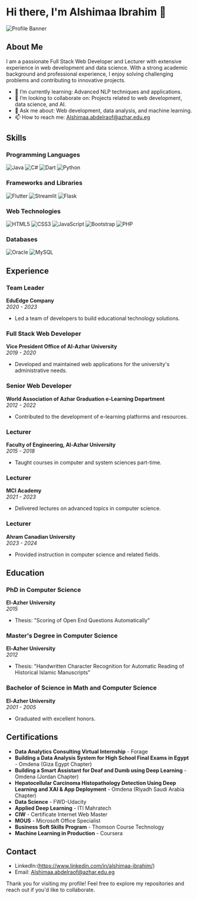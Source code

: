 # Hi there, I'm Alshimaa Ibrahim 👋

![Profile Banner](https://via.placeholder.com/800x200.png?text=Welcome+to+My+GitHub+Profile)

## About Me
I am a passionate Full Stack Web Developer and Lecturer with extensive experience in web development and data science. With a strong academic background and professional experience, I enjoy solving challenging problems and contributing to innovative projects.

- 🌱 I’m currently learning: Advanced NLP techniques and applications.
- 👯 I’m looking to collaborate on: Projects related to web development, data science, and AI.
- 💬 Ask me about: Web development, data analysis, and machine learning.
- 📫 How to reach me: Alshimaa.abdelraof@azhar.edu.eg

## Skills

### Programming Languages
![Java](https://img.shields.io/badge/-Java-007396?style=flat-square&logo=java&logoColor=white)
![C#](https://img.shields.io/badge/-C%23-239120?style=flat-square&logo=c-sharp&logoColor=white)
![Dart](https://img.shields.io/badge/-Dart-0175C2?style=flat-square&logo=dart&logoColor=white)
![Python](https://img.shields.io/badge/-Python-3776AB?style=flat-square&logo=python&logoColor=white)

### Frameworks and Libraries
![Flutter](https://img.shields.io/badge/-Flutter-02569B?style=flat-square&logo=flutter&logoColor=white)
![Streamlit](https://img.shields.io/badge/-Streamlit-FF4B4B?style=flat-square&logo=streamlit&logoColor=white)
![Flask](https://img.shields.io/badge/-Flask-000000?style=flat-square&logo=flask&logoColor=white)

### Web Technologies
![HTML5](https://img.shields.io/badge/-HTML5-E34F26?style=flat-square&logo=html5&logoColor=white)
![CSS3](https://img.shields.io/badge/-CSS3-1572B6?style=flat-square&logo=css3&logoColor=white)
![JavaScript](https://img.shields.io/badge/-JavaScript-F7DF1E?style=flat-square&logo=javascript&logoColor=black)
![Bootstrap](https://img.shields.io/badge/-Bootstrap-563D7C?style=flat-square&logo=bootstrap&logoColor=white)
![PHP](https://img.shields.io/badge/-PHP-777BB4?style=flat-square&logo=php&logoColor=white)

### Databases
![Oracle](https://img.shields.io/badge/-Oracle-F80000?style=flat-square&logo=oracle&logoColor=white)
![MySQL](https://img.shields.io/badge/-MySQL-4479A1?style=flat-square&logo=mysql&logoColor=white)

## Experience

### Team Leader
**EduEdge Company**  
*2020 - 2023*  
- Led a team of developers to build educational technology solutions.

### Full Stack Web Developer
**Vice President Office of Al-Azhar University**  
*2019 - 2020*  
- Developed and maintained web applications for the university's administrative needs.

### Senior Web Developer
**World Association of Azhar Graduation e-Learning Department**  
*2012 - 2022*  
- Contributed to the development of e-learning platforms and resources.

### Lecturer
**Faculty of Engineering, Al-Azhar University**  
*2015 - 2018*  
- Taught courses in computer and system sciences part-time.

### Lecturer
**MCI Academy**  
*2021 - 2023*  
- Delivered lectures on advanced topics in computer science.

### Lecturer
**Ahram Canadian University**  
*2023 - 2024*  
- Provided instruction in computer science and related fields.

## Education

### PhD in Computer Science
**El-Azher University**  
*2015*  
- Thesis: "Scoring of Open End Questions Automatically"

### Master's Degree in Computer Science
**El-Azher University**  
*2012*  
- Thesis: "Handwritten Character Recognition for Automatic Reading of Historical Islamic Manuscripts"

### Bachelor of Science in Math and Computer Science
**El-Azher University**  
*2001 - 2005*  
- Graduated with excellent honors.

## Certifications

- **Data Analytics Consulting Virtual Internship** - Forage
- **Building a Data Analysis System for High School Final Exams in Egypt** - Omdena (Giza Egypt Chapter)
- **Building a Smart Assistant for Deaf and Dumb using Deep Learning** - Omdena (Jordan Chapter)
- **Hepatocellular Carcinoma Histopathology Detection Using Deep Learning and XAI & App Deployment** - Omdena (Riyadh Saudi Arabia Chapter)
- **Data Science** - FWD-Udacity
- **Applied Deep Learning** - ITI Mahratech
- **CIW** - Certificate Internet Web Master
- **MOUS** - Microsoft Office Specialist
- **Business Soft Skills Program** - Thomson Course Technology
- **Machine Learning in Production** - Coursera

## Contact

- LinkedIn:(https://www.linkedin.com/in/alshimaa-ibrahim/)
- Email: Alshimaa.abdelraof@azhar.edu.eg

Thank you for visiting my profile! Feel free to explore my repositories and reach out if you'd like to collaborate.

